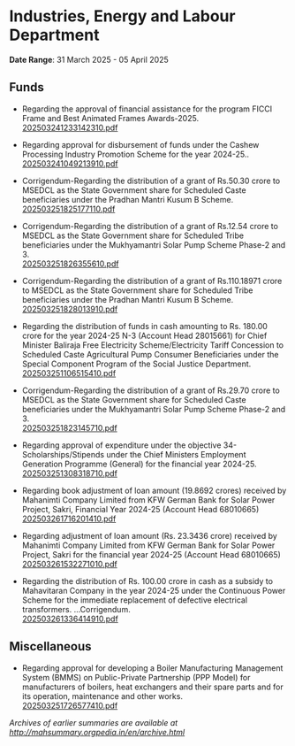 # Industries, Energy and Labour Department

**Date Range**: 31 March 2025 - 05 April 2025


## Funds
- Regarding the approval of financial assistance for the program FICCI Frame and Best Animated Frames Awards-2025.\
  [202503241233142310.pdf](https://gr.maharashtra.gov.in/Site/Upload/Government%20Resolutions/English/202503241233142310.pdf)

- Regarding approval for disbursement of funds under the Cashew Processing Industry Promotion Scheme for the year 2024-25..\
  [202503241049213910.pdf](https://gr.maharashtra.gov.in/Site/Upload/Government%20Resolutions/English/202503241049213910.pdf)

- Corrigendum-Regarding the distribution of a grant of Rs.50.30 crore to MSEDCL as the State Government share for Scheduled Caste beneficiaries under the Pradhan Mantri Kusum B Scheme.\
  [202503251825177110.pdf](https://gr.maharashtra.gov.in/Site/Upload/Government%20Resolutions/English/202503251825177110.pdf)

- Corrigendum-Regarding the distribution of a grant of Rs.12.54 crore to MSEDCL as the State Government share for Scheduled Tribe beneficiaries under the Mukhyamantri Solar Pump  Scheme Phase-2 and 3.\
  [202503251826355610.pdf](https://gr.maharashtra.gov.in/Site/Upload/Government%20Resolutions/English/202503251826355610.pdf)

- Corrigendum-Regarding the distribution of a grant of Rs.110.18971 crore to MSEDCL as the State Government share for Scheduled Tribe beneficiaries under the Pradhan Mantri Kusum B Scheme.\
  [202503251828013910.pdf](https://gr.maharashtra.gov.in/Site/Upload/Government%20Resolutions/English/202503251828013910.pdf)

- Regarding the distribution of funds in cash amounting to Rs. 180.00 crore for the year 2024-25 N-3 (Account Head 28015661) for Chief Minister Baliraja Free Electricity Scheme/Electricity Tariff Concession to Scheduled Caste Agricultural Pump Consumer Beneficiaries under the Special Component Program of the Social Justice Department.\
  [202503251106515410.pdf](https://gr.maharashtra.gov.in/Site/Upload/Government%20Resolutions/English/202503251106515410.pdf)

- Corrigendum-Regarding the distribution of a grant of Rs.29.70 crore to MSEDCL as the State Government share for Scheduled Caste beneficiaries under the Mukhyamantri Solar Pump  Scheme Phase-2 and 3.\
  [202503251823145710.pdf](https://gr.maharashtra.gov.in/Site/Upload/Government%20Resolutions/English/202503251823145710.pdf)

- Regarding approval of expenditure under the objective 34-Scholarships/Stipends under the Chief Ministers Employment Generation Programme (General) for the financial year 2024-25.\
  [202503251308318710.pdf](https://gr.maharashtra.gov.in/Site/Upload/Government%20Resolutions/English/202503251308318710....pdf)

- Regarding book adjustment of loan amount (19.8692 crores) received by Mahanimti Company Limited from KFW German Bank for Solar Power Project, Sakri, Financial Year 2024-25 (Account Head 68010665)\
  [202503261716201410.pdf](https://gr.maharashtra.gov.in/Site/Upload/Government%20Resolutions/English/202503261716201410.pdf)

- Regarding adjustment of loan amount (Rs. 23.3436 crore) received by Mahanimti Company Limited from KFW German Bank for Solar Power Project, Sakri for the financial year 2024-25 (Account Head 68010665)\
  [202503261532271010.pdf](https://gr.maharashtra.gov.in/Site/Upload/Government%20Resolutions/English/202503261532271010.pdf)

- Regarding the distribution of Rs. 100.00 crore in cash as a subsidy to Mahavitaran Company in the year 2024-25 under the Continuous Power Scheme for the immediate replacement of defective electrical transformers. ...Corrigendum.\
  [202503261336414910.pdf](https://gr.maharashtra.gov.in/Site/Upload/Government%20Resolutions/English/202503261336414910.pdf)

## Miscellaneous
- Regarding approval for developing a Boiler Manufacturing Management System (BMMS) on Public-Private Partnership (PPP Model) for manufacturers of boilers, heat exchangers and their spare parts and for its operation, maintenance and other works.\
  [202503251726577410.pdf](https://gr.maharashtra.gov.in/Site/Upload/Government%20Resolutions/English/202503251726577410.pdf)


*Archives of earlier summaries are available at http://mahsummary.orgpedia.in/en/archive.html*